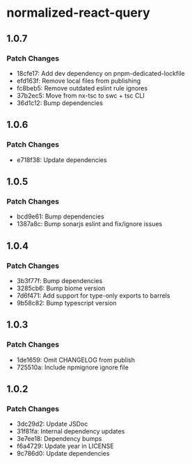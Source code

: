 # normalized-react-query

## 1.0.7

### Patch Changes

- 18cfe17: Add dev dependency on pnpm-dedicated-lockfile
- efd163f: Remove local files from publishing
- fc8beb5: Remove outdated eslint rule ignores
- 37b2ec5: Move from nx-tsc to swc + tsc CLI
- 36d1c12: Bump dependencies

## 1.0.6

### Patch Changes

- e718f38: Update dependencies

## 1.0.5

### Patch Changes

- bcd9e61: Bump dependencies
- 1387a8c: Bump sonarjs eslint and fix/ignore issues

## 1.0.4

### Patch Changes

- 3b3f77f: Bump dependencies
- 3285cb6: Bump biome version
- 7d6f471: Add support for type-only exports to barrels
- 9b58c82: Bump typescript version

## 1.0.3

### Patch Changes

- 1de1659: Omit CHANGELOG from publish
- 725510a: Include npmignore ignore file

## 1.0.2

### Patch Changes

- 3dc29d2: Update JSDoc
- 31f81fa: Internal dependency updates
- 3e7ee18: Dependency bumps
- f6a4729: Update year in LICENSE
- 9c786d0: Update dependencies

